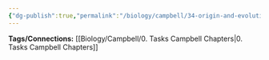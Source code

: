 ```yaml
---
{"dg-publish":true,"permalink":"/biology/campbell/34-origin-and-evolution-of-vertebrates/","dgHomeLink":true,"dgPassFrontmatter":true}
---
```


**Tags/Connections:**
[[Biology/Campbell/0. Tasks Campbell Chapters|0. Tasks Campbell Chapters]]